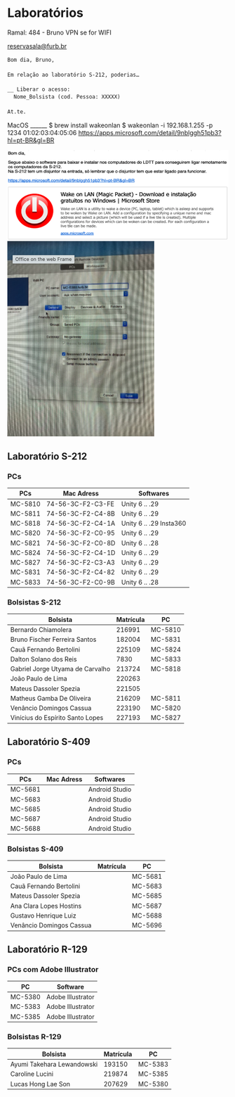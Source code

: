 # Laboratórios

Ramal: 484 - Bruno
VPN se for WIFI

[reservasala@furb.br](mailto:reservasala@furb.br)  

```markdown
Bom dia, Bruno,

Em relação ao laboratório S-212, poderias…

__ Liberar o acesso:
  Nome_Bolsista (cod. Pessoa: XXXXX)

At.te.
```

MacOS ______
$ brew install wakeonlan
$ wakeonlan -i 192.168.1.255 -p 1234 01:02:03:04:05:06
<https://apps.microsoft.com/detail/9nblggh51pb3?hl=pt-BR&gl=BR>

![WakeLan](WakeLan.png)  
![RD_CFG](RD_CFG.png)  

## Laboratório S-212

### PCs

| PCs     | Mac Adress          | Softwares               |
|---------|---------------------|-------------------------|
| MC-5810 | 74-56-3C-F2-C3-FE   | Unity 6 .. .29          |
| MC-5811 | 74-56-3C-F2-C4-8B   | Unity 6 .. .29          |
| MC-5818 | 74-56-3C-F2-C4-1A   | Unity 6 .. .29 Insta360 |
| MC-5820 | 74-56-3C-F2-C0-95   | Unity 6 .. .29          |
| MC-5821 | 74-56-3C-F2-C0-8D   | Unity 6 .. .28          |
| MC-5824 | 74-56-3C-F2-C4-1D   | Unity 6 .. .29          |
| MC-5827 | 74-56-3C-F2-C3-A3   | Unity 6 .. .29          |
| MC-5831 | 74-56-3C-F2-C4-82   | Unity 6 .. .29          |
| MC-5833 | 74-56-3C-F2-C0-9B   | Unity 6 .. .28          |

### Bolsistas S-212

| Bolsista                             | Matrícula | PC       |
|--------------------------------------|-----------|----------|
| Bernardo Chiamolera                  | 216991    | MC-5810  |
| Bruno Fischer Ferreira Santos        | 182004    | MC-5831  |
| Cauã Fernando Bertolini              | 225109    | MC-5824  |
| Dalton Solano dos Reis               | 7830      | MC-5833  |
| Gabriel Jorge Utyama de Carvalho     | 213724    | MC-5818  |
| João Paulo de Lima                   | 220263    |          |
| Mateus Dassoler Spezia               | 221505    |          |
| Matheus Gamba De Oliveira            | 216209    | MC-5811  |
| Venâncio Domingos Cassua             | 223190    | MC-5820  |
| Vinícius do Espírito Santo Lopes     | 227193    | MC-5827  |

## Laboratório S-409

### PCs

| PCs     | Mac Adress          | Softwares               |
|---------|---------------------|-------------------------|
| MC-5681 |                     | Android Studio          |
| MC-5683 |                     | Android Studio          |
| MC-5685 |                     | Android Studio          |
| MC-5687 |                     | Android Studio          |
| MC-5688 |                     | Android Studio          |

### Bolsistas S-409

| Bolsista                             | Matrícula | PC       |
|--------------------------------------|-----------|----------|
| João Paulo de Lima                   |           | MC-5681  |
| Cauã Fernando Bertolini              |           | MC-5683  |
| Mateus Dassoler Spezia               |           | MC-5685  |
| Ana Clara Lopes Hostins              |           | MC-5687  |
| Gustavo Henrique Luiz                |           | MC-5688  |
| Venâncio Domingos Cassua             |           | MC-5696  |

## Laboratório R-129

### PCs com Adobe Illustrator

| PC       | Software           |
|----------|--------------------|
| MC-5380  | Adobe Illustrator  |
| MC-5383  | Adobe Illustrator  |
| MC-5385  | Adobe Illustrator  |


### Bolsistas R-129

| Bolsista                        | Matrícula | PC       |
|---------------------------------|-----------|----------|
| Ayumi Takehara Lewandowski      | 193150    | MC-5383  |
| Caroline Lucini                 | 219874    | MC-5385  |
| Lucas Hong Lae Son              | 207629    | MC-5380  |
